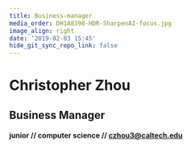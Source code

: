 ```yaml
---
title: Business-manager
media_order: DH1A8398-HDR-SharpenAI-focus.jpg
image_align: right
date: '2019-02-03 15:45'
hide_git_sync_repo_link: false
---
```


# Christopher Zhou
## Business Manager
#### junior // computer science // [czhou3@caltech.edu](mailto:czhou3@caltech.edu)
